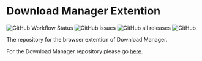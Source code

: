 # Download Manager Extention
![GitHub Workflow Status](https://img.shields.io/github/workflow/status/Download-Manager-Community/Download-Manager-Extention/CodeQL) ![GitHub issues](https://img.shields.io/github/issues/Download-Manager-Community/Download-Manager-Extention) ![GitHub all releases](https://img.shields.io/github/downloads/Soniczac7/Download-Manager/total) ![GitHub](https://img.shields.io/github/license/Soniczac7/Download-Manager)


The repository for the browser extention of Download Manager.

For the Download Manager repository please go [here](https://github.com/Download-Manager-Community/Download-Manager).

